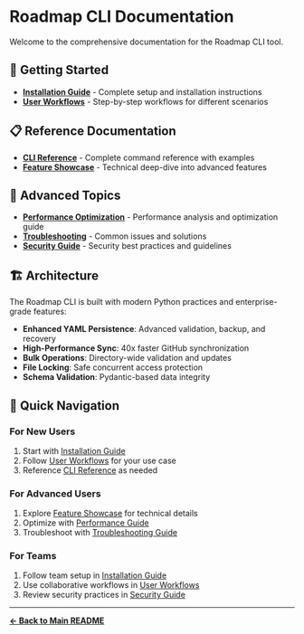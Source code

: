 # Roadmap CLI Documentation

Welcome to the comprehensive documentation for the Roadmap CLI tool.

## 📖 Getting Started

- **[Installation Guide](INSTALLATION.md)** - Complete setup and installation instructions
- **[User Workflows](USER_WORKFLOWS.md)** - Step-by-step workflows for different scenarios

## 📋 Reference Documentation

- **[CLI Reference](CLI_REFERENCE.md)** - Complete command reference with examples
- **[Feature Showcase](FEATURE_SHOWCASE.md)** - Technical deep-dive into advanced features

## 🚀 Advanced Topics

- **[Performance Optimization](PERFORMANCE_OPTIMIZATION.md)** - Performance analysis and optimization guide
- **[Troubleshooting](TROUBLESHOOTING.md)** - Common issues and solutions
- **[Security Guide](SECURITY.md)** - Security best practices and guidelines

## 🏗️ Architecture

The Roadmap CLI is built with modern Python practices and enterprise-grade features:

- **Enhanced YAML Persistence**: Advanced validation, backup, and recovery
- **High-Performance Sync**: 40x faster GitHub synchronization
- **Bulk Operations**: Directory-wide validation and updates
- **File Locking**: Safe concurrent access protection
- **Schema Validation**: Pydantic-based data integrity

## 🎯 Quick Navigation

### For New Users

1. Start with [Installation Guide](INSTALLATION.md)
2. Follow [User Workflows](USER_WORKFLOWS.md) for your use case
3. Reference [CLI Reference](CLI_REFERENCE.md) as needed

### For Advanced Users

1. Explore [Feature Showcase](FEATURE_SHOWCASE.md) for technical details
2. Optimize with [Performance Guide](PERFORMANCE_OPTIMIZATION.md)
3. Troubleshoot with [Troubleshooting Guide](TROUBLESHOOTING.md)

### For Teams

1. Follow team setup in [Installation Guide](INSTALLATION.md#team-setup)
2. Use collaborative workflows in [User Workflows](USER_WORKFLOWS.md#workflow-b-team-development)
3. Review security practices in [Security Guide](SECURITY.md)

---

**[← Back to Main README](../README.md)**
